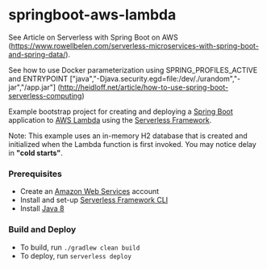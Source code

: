 # springboot-aws-lambda

See Article on Serverless with Spring Boot on AWS (https://www.rowellbelen.com/serverless-microservices-with-spring-boot-and-spring-data/).

See how to use Docker parameterization using SPRING_PROFILES_ACTIVE and ENTRYPOINT ["java","-Djava.security.egd=file:/dev/./urandom","-jar","/app.jar"]  (http://heidloff.net/article/how-to-use-spring-boot-serverless-computing)

Example bootstrap project for creating and deploying a [Spring Boot](https://projects.spring.io/spring-boot/) application to [AWS Lambda](https://aws.amazon.com/lambda/) using the [Serverless Framework](https://serverless.com).

Note: This example uses an in-memory H2 database that is created and initialized when the Lambda function is first invoked. You may notice delay in **"cold starts"**.

### Prerequisites
- Create an [Amazon Web Services](https://aws.amazon.com) account
- Install and set-up [Serverless Framework CLI](https://serverless.com)
- Install [Java 8](http://www.oracle.com/technetwork/java/javase/downloads/jdk8-downloads-2133151.html)

### Build and Deploy
- To build, run `./gradlew clean build`
- To deploy, run `serverless deploy`
